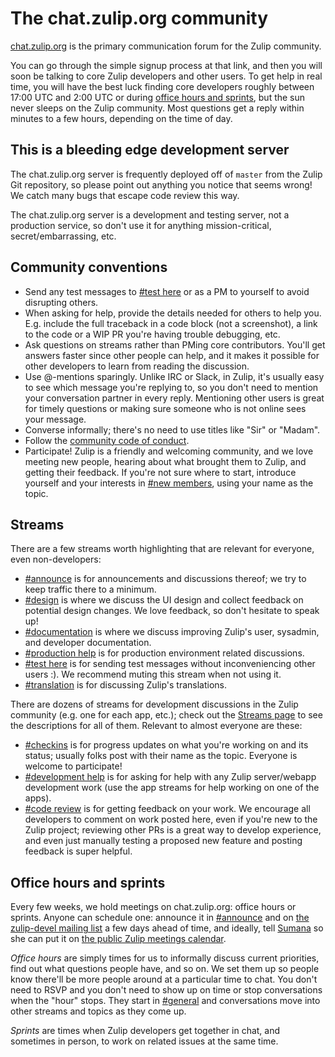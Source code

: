 # The chat.zulip.org community

[chat.zulip.org](https://chat.zulip.org/) is the primary communication
forum for the Zulip community.

You can go through the simple signup process at that link, and then
you will soon be talking to core Zulip developers and other users.  To
get help in real time, you will have the best luck finding core
developers roughly between 17:00 UTC and 2:00 UTC or during [office
hours and sprints](#office-hours-and-sprints), but the sun never
sleeps on the Zulip community.  Most questions get a reply within
minutes to a few hours, depending on the time of day.

## This is a bleeding edge development server

The chat.zulip.org server is frequently deployed off of `master` from
the Zulip Git repository, so please point out anything you notice that
seems wrong!  We catch many bugs that escape code review this way.

The chat.zulip.org server is a development and testing server, not a
production service, so don't use it for anything mission-critical,
secret/embarrassing, etc.

## Community conventions

* Send any test messages to
  [#test here](https://chat.zulip.org/#narrow/stream/test.20here) or
  as a PM to yourself to avoid disrupting others.
* When asking for help, provide the details needed for others to help
  you.  E.g. include the full traceback in a code block (not a
  screenshot), a link to the code or a WIP PR you're having trouble
  debugging, etc.
* Ask questions on streams rather than PMing core contributors.
  You'll get answers faster since other people can help, and it makes
  it possible for other developers to learn from reading the discussion.
* Use @-mentions sparingly.  Unlike IRC or Slack, in Zulip, it's
  usually easy to see which message you're replying to, so you don't
  need to mention your conversation partner in every reply.
  Mentioning other users is great for timely questions or making sure
  someone who is not online sees your message.
* Converse informally; there's no need to use titles like "Sir" or "Madam".
* Follow the [community code of conduct](code-of-conduct.html).
* Participate!  Zulip is a friendly and welcoming community, and we
  love meeting new people, hearing about what brought them to Zulip,
  and getting their feedback.  If you're not sure where to start,
  introduce yourself and your interests in
  [#new members](https://chat.zulip.org/#narrow/stream/new.20members),
  using your name as the topic.

## Streams

There are a few streams worth highlighting that are relevant for
everyone, even non-developers:

* [#announce](https://chat.zulip.org/#narrow/stream/announce) is for
  announcements and discussions thereof; we try to keep traffic there
  to a minimum.
* [#design](https://chat.zulip.org/#narrow/stream/design) is where we
  discuss the UI design and collect feedback on potential design
  changes.  We love feedback, so don't hesitate to speak up!
* [#documentation](https://chat.zulip.org/#narrow/stream/documentation)
  is where we discuss improving Zulip's user, sysadmin, and developer
  documentation.
* [#production help](https://chat.zulip.org/#narrow/stream/production.20help)
  is for production environment related discussions.
* [#test here](https://chat.zulip.org/#narrow/stream/test.20here) is
  for sending test messages without inconveniencing other users :).
  We recommend muting this stream when not using it.
* [#translation](https://chat.zulip.org/#narrow/stream/translation) is
  for discussing Zulip's translations.

There are dozens of streams for development discussions in the Zulip
community (e.g. one for each app, etc.); check out the
[Streams page](https://chat.zulip.org/#streams/all) to see the
descriptions for all of them.  Relevant to almost everyone are these:

* [#checkins](https://chat.zulip.org/#narrow/stream/checkins) is for
  progress updates on what you're working on and its status; usually
  folks post with their name as the topic.  Everyone is welcome to
  participate!
* [#development help](https://chat.zulip.org/#narrow/stream/development.20help)
  is for asking for help with any Zulip server/webapp development work
  (use the app streams for help working on one of the apps).
* [#code review](https://chat.zulip.org/#narrow/stream/code.20review)
  is for getting feedback on your work.  We encourage all developers
  to comment on work posted here, even if you're new to the Zulip
  project; reviewing other PRs is a great way to develop experience,
  and even just manually testing a proposed new feature and posting
  feedback is super helpful.

## Office hours and sprints

Every few weeks, we hold meetings on chat.zulip.org: office hours or
sprints. Anyone can schedule one: announce it in
[#announce](https://chat.zulip.org/#narrow/stream/announce) and on
[the zulip-devel mailing
list](https://groups.google.com/forum/#!forum/zulip-devel) a few days
ahead of time, and ideally, tell
[Sumana](https://chat.zulip.org/#narrow/sender/18-sh) so she can put
it on [the public Zulip meetings
calendar](https://calendar.google.com/calendar/embed?src=ktiduof4eoh47lmgcl2qunnc0o@group.calendar.google.com).

*Office hours* are simply times for us to informally discuss current
priorities, find out what questions people have, and so on. We set
them up so people know there'll be more people around at a particular
time to chat. You don't need to RSVP and you don't need to show up on
time or stop conversations when the "hour" stops. They start in
[#general](https://chat.zulip.org/#narrow/stream/general) and
conversations move into other streams and topics as they come up.

*Sprints* are times when Zulip developers get together in chat, and
sometimes in person, to work on related issues at the same time.
